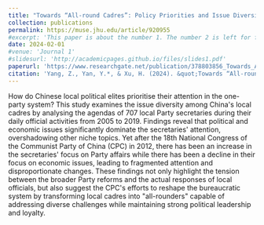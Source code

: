 ```yaml
---
title: "Towards “All-round Cadres”: Policy Priorities and Issue Diversity of Local Bureaucrats in China, 2005–19"
collection: publications
permalink: https://muse.jhu.edu/article/920955
#excerpt: 'This paper is about the number 1. The number 2 is left for future work.'
date: 2024-02-01
#venue: 'Journal 1'
#slidesurl: 'http://academicpages.github.io/files/slides1.pdf'
paperurl: 'https://www.researchgate.net/publication/378803856_Towards_All-round_Cadres_Policy_Priorities_and_Issue_Diversity_of_Local_Bureaucrats_in_China_2005-19'
citation: 'Yang, Z., Yan, Y.*, & Xu, H. (2024). &quot;Towards “All-round Cadres”: Policy Priorities and Issue Diversity of Local Bureaucrats in China, 2005–19.&quot; <i>China: An International Journal</i>. 22(1).'
---
```


How do Chinese local political elites prioritise their attention in the one-party system? This study examines the issue diversity among China's local cadres by analysing the agendas of 707 local Party secretaries during their daily official activities from 2005 to 2019. Findings reveal that political and economic issues significantly dominate the secretaries' attention, overshadowing other niche topics. Yet after the 18th National Congress of the Communist Party of China (CPC) in 2012, there has been an increase in the secretaries' focus on Party affairs while there has been a decline in their focus on economic issues, leading to fragmented attention and disproportionate changes. These findings not only highlight the tension between the broader Party reforms and the actual responses of local officials, but also suggest the CPC's efforts to reshape the bureaucratic system by transforming local cadres into "all-rounders" capable of addressing diverse challenges while maintaining strong political leadership and loyalty.
